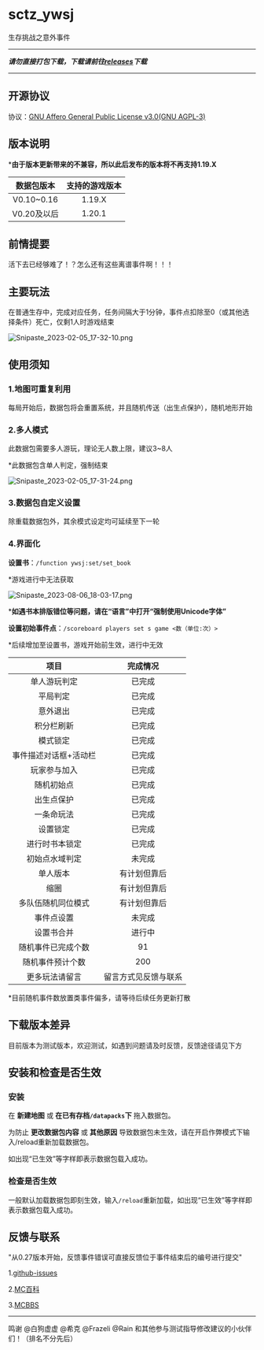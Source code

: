 # sctz_ywsj

 生存挑战之意外事件

--------------------

***请勿直接打包下载，下载请前往[releases](https://github.com/friends-xiaohuli/sctz_ywsj/releases)下载***

--------------------

## 开源协议

协议：[GNU Affero General Public License v3.0(GNU AGPL-3)](https://www.gnu.org/licenses/agpl-3.0.txt)


## 版本说明

***由于版本更新带来的不兼容，所以此后发布的版本将不再支持1.19.X**

|  数据包版本   |  支持的游戏版本  |
|  :----: |:----:|
| V0.10~0.16  | 1.19.X |
| V0.20及以后  | 1.20.1 |

## 前情提要

活下去已经够难了！？怎么还有这些离谱事件啊！！！

## 主要玩法

在普通生存中，完成对应任务，任务间隔大于1分钟，事件点扣除至0（或其他选择条件）死亡，仅剩1人时游戏结束

![Snipaste_2023-02-05_17-32-10.png](https://s2.loli.net/2023/02/05/kNYKaoeymbsAG8O.png)


## 使用须知

### 1.地图可重复利用

每局开始后，数据包将会重置系统，并且随机传送（出生点保护），随机地形开始

### 2.多人模式

此数据包需要多人游玩，理论无人数上限，建议3~8人

*此数据包含单人判定，强制结束

![Snipaste_2023-02-05_17-31-24.png](https://s2.loli.net/2023/02/05/lAuomg4W16PVJHG.png)

### 3.数据包自定义设置

除重载数据包外，其余模式设定均可延续至下一轮

### 4.界面化


**设置书**：`/function ywsj:set/set_book`

*游戏进行中无法获取

![Snipaste_2023-08-06_18-03-17.png](https://s2.loli.net/2023/08/06/o2wGXtQHPMnYjSU.png)

***如遇书本排版错位等问题，请在“语言”中打开“强制使用Unicode字体”**

**设置初始事件点**：`/scoreboard players set s game <数（单位:次）>`

*后续增加至设置书，游戏开始前生效，进行中无效



|  项目   |  完成情况  |
|  :----: |:----:|
| 单人游玩判定  | 已完成 |
| 平局判定  | 已完成 |
| 意外退出  | 已完成 |
| 积分栏刷新  | 已完成 |
| 模式锁定  | 已完成 |
| 事件描述对话框+活动栏  | 已完成 |
| 玩家参与加入  | 已完成 |
| 随机初始点  | 已完成 |
| 出生点保护  | 已完成 |
| 一条命玩法  | 已完成 |
| 设置锁定  | 已完成 |
| 进行时书本锁定  | 已完成 |
| 初始点水域判定  | 未完成 |
| 单人版本  | 有计划但靠后 |
| 缩圈  | 有计划但靠后 |
| 多队伍随机同位模式  | 有计划但靠后 |
| 事件点设置  | 未完成 |
| 设置书合并  | 进行中 |
| 随机事件已完成个数  | 91 |
| 随机事件预计个数  | 200 |
| 更多玩法请留言 | 留言方式见反馈与联系 |


*目前随机事件数放置类事件偏多，请等待后续任务更新打散



## 下载版本差异

目前版本为测试版本，欢迎测试，如遇到问题请及时反馈，反馈途径请见下方

## 安装和检查是否生效

### 安装

在 **新建地图** 或 **在已有存档`/datapacks`下** 拖入数据包。

为防止 **更改数据包内容** 或 **其他原因** 导致数据包未生效，请在开启作弊模式下输入/reload重新加载数据包。

如出现“已生效”等字样即表示数据包载入成功。

### 检查是否生效

一般默认加载数据包即刻生效，输入`/reload`重新加载，如出现“已生效”等字样即表示数据包载入成功。


## 反馈与联系

"从0.27版本开始，反馈事件错误可直接反馈位于事件结束后的编号进行提交"

1.[github-issues](https://github.com/friends-xiaohuli/sctz_ywsj/issues)

2.[MC百科](https://www.mcmod.cn/class/9254.html)

3.[MCBBS](https://www.mcbbs.net/thread-1449276-1-1.html)

--------------------

鸣谢 @白狗虚虚 @希克 @Frazeli @Rain 和其他参与测试指导修改建议的小伙伴们！（排名不分先后）
